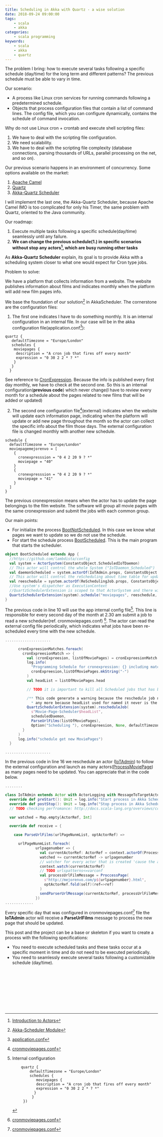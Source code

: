 ```yaml
---
title: Scheduling in Akka with Quartz - a wise solution
date: 2018-09-24 09:00:00
tags:
    - scala
    - akka
categories:
    - scala programming 
keywords:
    - scala
    - akka
    - quartz
---
```


The problem I bring: how to execute several tasks following a specific schedule (day/time) for the long term and different patterns? The previous schedule must be able to vary in time.

Our scenario:

- A process like Linux cron services for running commands following a predetermined schedule.
- Objects that process configuration files that contain a list of command lines. The config file, which you can configure dynamically, contains the schedule of command invocation.

Why do not use Linux cron + crontab and execute shell scripting files:

1. We have to deal with the scripting file configuration.
2. We need scalability.
3. We have to deal with the scripting file complexity (database connections, parsing thousands of URLs, parallel processing on the net, and so on).

Our previous scenario happens in an environment of concurrency. Some options available on the market:

1. [Apache Camel](https://camel.apache.org/components/next/timer-component.html)
2. [Quartz](https://www.quartz-scheduler.org/)
3. [Akka-Quartz Scheduler](https://github.com/enragedginger/akka-quartz-scheduler)

I will implement the last one, the Akka-Quartz Scheduler, because  Apache Camel IMO is too complicated for only his Timer, the same problem with Quartz,  oriented to the Java community.

Our roadmap:

1. Execute multiple tasks following a specific schedule(day/time) seamlessly until any failure.
2. **We can change the previous schedule(1.) in specific scenarios without stop any actors[^1], which are busy running other tasks**

As **Akka-Quartz Scheduler** explain, its goal is to provide Akka with a scheduling system closer to what one would expect for Cron type jobs.

Problem to solve:

We have a platform that collects information from a website. The website publishes information about films and indicates monthly when the platform will add new film pages info.

We base the foundation of our solution[^2] in AkkaScheduler. The cornerstone are the configuration files:

1. The first one indicates I have to do something monthly. It is an internal configuration in an internal file. In our case will be in the akka configuration file(application.conf[^3]): 


```shell
quartz {
   defaultTimezone = "Europe/London"
   schedules {
    moviepages {
     description = "A cron job that fires off every month"
     expression = "0 30 2 2 * ? *"
    }
   }
  }
```

See reference to [CronExpression](https://www.quartz-scheduler.org/api/2.1.7/org/quartz/CronExpression.html). Because the info is published every first day monthly, we have to check at the second one. So this is an internal configuration(**previous code**) which never change(I have to review every month for a schedule about the pages related to new films that will be added or updated)

2. The second one configuration file[^4](external) indicates when the website will update each information page, indicating when the platform will update or add new page throughout the month so the actor can collect the specific info about the film those days. The external configuration file is changed monthly with another new schedule.


```shell
schedule {
  defaultTimezone = "Europe/London"
  moviepagemejorenvo = [
    {
      cronexpresssion = "0 4 2 20 9 ? *"
      moviepage = "40"
    }
    {
      cronexpresssion = "0 4 2 20 9 ? *"
      moviepage = "41"
    }
  ]
}
```

The previous cronexpression means when the actor has to update the page belongings to the film website.  The software will group all movie pages with the same cronexpression and submit the jobs with each common group.

Our main points:

* For initialize the process [BootNotScheduled](https://raw.githubusercontent.com/ldipotetjob/akka-quickstart-scala/master/modules/AkkaScheduler/src/main/scala/com/ldg/BootNotScheduled.scala). In this case we know what pages we want to update so we do not use the schedule.
* For start the schedule process [BootScheduled](https://raw.githubusercontent.com/ldipotetjob/akka-quickstart-scala/master/modules/AkkaScheduler/src/main/scala/com/ldg/BootScheduled.scala). This is the main program that starts the scheduler. 


```scala
object BootScheduled extends App {
  //https://github.com/lambdista/config
  val system = ActorSystem(ConstantsObject.ScheduledIoTDaemon)
  // This actor will control the whole System ("IoTDaemon_Scheduled")
  val daemonScheduled = system.actorOf(IoTAdmin.props, ConstantsObject.ScheduledIoTDaemonProcessing)
  // This actor will control the reScheduling about time table for update new pages with films in original version
  val reeschedule = system.actorOf(ReSchedulingJob.props, ConstantsObject.DaemonReShedulingVoMoviePages)
  //Use system's dispatcher as ExecutionContext
  //QuartzSchedulerExtension is scoped to that ActorSystem and there will only ever be one instance of it per ActorSystem
  QuartzSchedulerExtension(system).schedule("moviepages", reeschedule, FireSchedule(daemonScheduled))
}
```

The previous code in line 10 will use the app internal config file[^5]. This line is responsible for every second day of the month at 2.30 am submit a job to read a new scheduler(ref. cronmoviepages.conf)  [^4]. The actor can read the external config file  periodically, which indicates what jobs have been re-scheduled every time with the new schedule.


```scala 
.....................

      cronExpreesionMatches.foreach(
        cronExpreesionMatch => {
          val (cronExpreesion, listOfMoviePages) = cronExpreesionMatch
          log.info(
            "Programming Schedule for cronexpression: {} including matches: {}",
            cronExpreesion,listOfMoviePages.mkString("-")
          )
          val headList = listOfMoviePages.head

          // TODO it is important to kill all Scheduled jobs that has been created ONCE time that the work has done

          /** This code generate a warning because the reschedule job never exist
            * any more because headList used for named it never is the same*/
          QuartzSchedulerExtension(system).rescheduleJob(
            s"Movie-Page-Scheduler$headList",
            scheduledDaemon,
            ParseUrlFilms(listOfMoviePages),
            Option("Scheduling "), cronExpreesion, None, defaultTimezone)
        }
      )
      log.info("schedule get new MoviePages")
  }

.....................
```

In the previous code in line 16 we reschedule an actor ([IoTAdmin](https://raw.githubusercontent.com/ldipotetjob/akka-quickstart-scala/master/modules/AkkaScheduler/src/main/scala/com/ldg/actors/IoTAdmin.scala)) to follow the external configuration  and launch as many actors([ProcessMoviePage](https://raw.githubusercontent.com/ldipotetjob/akka-quickstart-scala/master/modules/AkkaScheduler/src/main/scala/com/ldg/actors/ProcessMoviePage.scala)) as many pages need to be updated. You can appreciate that in the code below.


```scala
........

class IoTAdmin extends Actor with ActorLogging with MessageToTargetActors{
  override def preStart(): Unit = log.info("Start process in Akka Scheduler Example")
  override def postStop(): Unit = log.info("Stop process in Akka Schedule Example")
  // TODO checking perfromance: http://docs.scala-lang.org/overviews/collections/performance-characteristics.html

  var watched = Map.empty[ActorRef, Int]

  override def receive = {

    case ParseUrlFilms(urlPageNunmList, optActorRef) =>

      urlPageNunmList.foreach(
              urlpagenumber => {
                val currentActorRef: ActorRef = context.actorOf(ProcessMoviePage.props)
                watched += currentActorRef -> urlpagenumber
                // watcher for every actor that is created 'cause the actor need to know when the process have finished
                context.watch(currentActorRef)
                // TODO urlspatterns<=varconf
                val processUrlFilmMessage = ProccessPage(
                  s"http://mejorenvo.com/p${urlpagenumber}.html",
                  optActorRef.fold(self)(ref=>ref)
                )
                sendParserUrlMessage(currentActorRef, processUrlFilmMessage)
              })
.............
```

Every specific day that was configured in cronmoviepages.conf[^4] file the **IoTAdmin** actor will receive a **ParseUrlFilms** message to process the new page that should be updated.

This post and the project can be a base or skeleton if you want to create a process with the following specifications:
* You need to execute scheduled tasks and these tasks occur at a specific moment in time and do not need to be executed periodically.
* You  need to seamlessly execute several tasks following a customizable schedule (day/time).


<br><br/>

<br><br/>

<br><br/>



[^1]: [Introduction to Actors](https://doc.akka.io/docs/akka/current/typed/actors.html)
[^2]: [Akka-Scheduler Module](https://github.com/ldipotetjob/akka-quickstart-scala/tree/master/modules/AkkaScheduler)
[^3]: [application.conf](https://raw.githubusercontent.com/ldipotetjob/akka-quickstart-scala/master/modules/AkkaScheduler/src/main/resources/production.conf)
[^4]: [cronmoviepages.conf](https://raw.githubusercontent.com/ldipotetjob/akka-quickstart-scala/master/scriptsdb/cronmoviepages.conf)
[^5]: Internal configuration	
	
	```shell
		quartz {
			defaultTimezone = "Europe/London"
			schedules {
			   moviepages {
			   description = "A cron job that fires off every month"
			   expression = "0 30 2 2 * ? *"
			  }
			 }
	     })
    ```